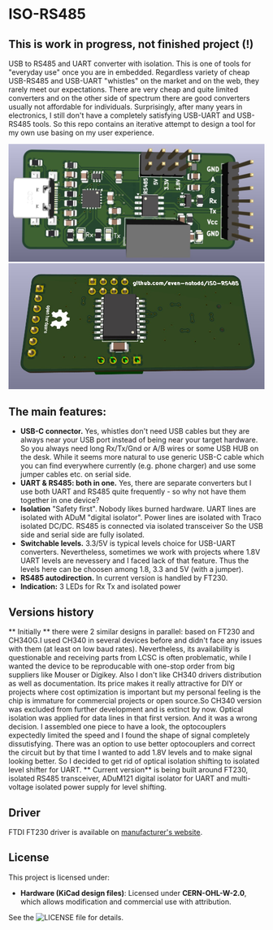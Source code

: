 # ISO-RS485
## This is work in progress, not finished project (!)
USB to RS485 and UART converter with isolation.
This is one of tools for "everyday use" once you are in embedded.
Regardless variety of cheap USB-RS485 and USB-UART "whistles" on the market and on the web, they rarely meet our expectations. There are very cheap and quite limited converters and on the other side of spectrum there are good converters usually not affordable for individuals.
Surprisingly, after many years in electronics, I still don't have a completely satisfying USB-UART and USB-RS485 tools.
So this repo contains an iterative attempt to design a tool for my own use basing on my user experience.

![image](IMG/FT230-Top.jpg)
![image](IMG/FT230-Bottom.jpg)

## The main features:
- **USB-C connector.** Yes, whistles don't need USB cables but they are always near your USB port instead of being near your target hardware. So you always need long Rx/Tx/Gnd or A/B wires or some USB HUB on the desk. While it seems more natural to use generic USB-C cable which you can find everywhere currently (e.g. phone charger) and use some jumper cables etc. on serial side.
- **UART & RS485: both in one.** Yes, there are separate converters but I use both UART and RS485 quite frequently - so why not have them together in one device?
- **Isolation** "Safety first". Nobody likes burned hardware. UART lines are isolated with ADuM "digital isolator". Power lines are isolated with Traco isolated DC/DC. RS485 is connected via isolated transceiver So the USB side and serial side are fully isolated.
- **Switchable levels.** 3.3/5V is typical levels choice for USB-UART converters. Nevertheless, sometimes we work with projects where 1.8V UART levels are nevessery and I faced lack of that feature. Thus the levels here can be choosen among 1.8, 3.3 and 5V (with a jumper).
- **RS485 autodirection.** In current version is handled by FT230.
- **Indication:** 3 LEDs for Rx Tx and isolated power

## Versions history
** Initially ** there were 2 similar designs in parallel: based on FT230 and CH340G.I used CH340 in several devices before and didn't face any issues with them (at least on low baud rates). Nevertheless, its availability is questionable and receiving parts from LCSC is often problematic, while I wanted the device to be reproducable with one-stop order from big suppliers like Mouser or Digikey. Also I don't like CH340 drivers distribution as well as documentation. Its price makes it really attractive for DIY or projects where cost optimization is important but my personal feeling is the chip is immature for commercial projects or open source.So CH340 version was excluded from further development and is extinct by now.
Optical isolation was applied for data lines in that first version. And it was a wrong decision. I assembled one piece to have a look, the optocouplers expectedly limited the speed and I found the shape of signal completely dissutisfying. There was an option to use better optocouplers and correct the circuit but by that time I wanted to add 1.8V levels and to make signal looking better. So I decided to get rid of optical isolation shifting to isolated level shifter for UART.
** Current version** is being built around FT230, isolated RS485 transceiver, ADuM121 digital isolator for UART and multi-voltage isolated power supply for level shifting.

## Driver
FTDI FT230 driver is available on [manufacturer's website](https://ftdichip.com/drivers/).

## License
This project is licensed under:
- **Hardware (KiCad design files)**: Licensed under **CERN-OHL-W-2.0**, which allows modification and commercial use with attribution.

See the ![LICENSE file](LICENSE) for details. 

